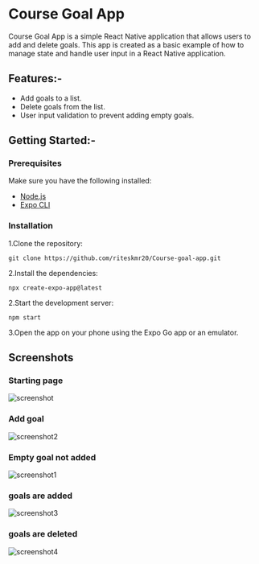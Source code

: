 # Course Goal App

Course Goal App is a simple React Native application that allows users to add and delete goals. This app is created as a basic example of how to manage state and handle user input in a React Native application.

## Features:-
- Add goals to a list.
- Delete goals from the list.
- User input validation to prevent adding empty goals.
## Getting Started:-
### Prerequisites
Make sure you have the following installed:

- [Node.js](https://nodejs.org/)
- [Expo CLI](https://docs.expo.dev/get-started/installation/)
### Installation 
1.Clone the repository:
```
git clone https://github.com/riteskmr20/Course-goal-app.git
```
2.Install the dependencies:

 ```
npx create-expo-app@latest
```

2.Start the development server:
```
npm start
```
3.Open the app on your phone using the Expo Go app or an emulator.

## Screenshots
### Starting page
![screenshot](https://github.com/riteskmr20/Course-goal-app/assets/116356030/fd22f341-d878-40aa-8a7a-1143548f7fce)


### Add goal
![screenshot2](https://github.com/riteskmr20/Course-goal-app/assets/116356030/5edf56a8-aa44-4bd8-8244-a92de055893a)

### Empty goal not added
![screenshot1](https://github.com/riteskmr20/Course-goal-app/assets/116356030/47907866-4f86-41a3-b182-460fc92db610)



### goals are added
![screenshot3](https://github.com/riteskmr20/Course-goal-app/assets/116356030/82f6f48d-c7ca-4c4f-831b-86a176db8027)


### goals are deleted
![screenshot4](https://github.com/riteskmr20/Course-goal-app/assets/116356030/9742b39b-8614-4f0e-bf20-2e797cc0c9bc)







